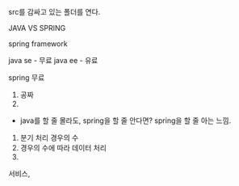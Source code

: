

src를 감싸고 있는 폴더를 연다.

JAVA VS SPRING

spring framework


java se - 무료
java ee - 유료

spring 무료
1) 공짜
2) 


- java를 할 줄 몰라도, spring을 할 줄 안다면? spring을 할 줄 아는 느낌.


1) 분기 처리 경우의 수
2) 경우의 수에 따라 데이터 처리
3)

서비스, 


